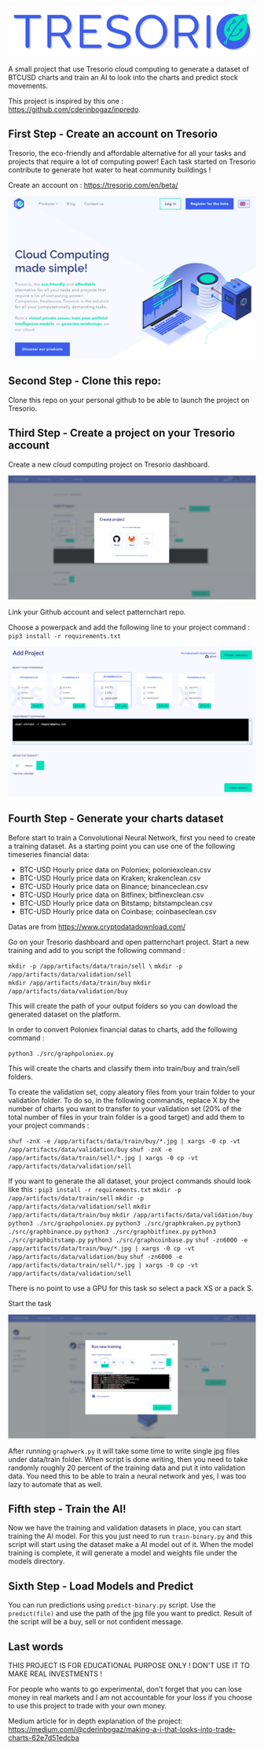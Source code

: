 ![image](/img/tresorio_logo.png)

A small project that use Tresorio cloud computing to generate a dataset of BTCUSD charts and train an AI to look into the charts and predict stock movements.

This project is inspired by this one : https://github.com/cderinbogaz/inpredo.

## First Step - Create an account on Tresorio

Tresorio, the eco-friendly and affordable alternative for all your tasks and projects that require a lot of computing power! Each task started on Tresorio contribute to generate hot water to heat community buildings !

Create an account on : https://tresorio.com/en/beta/

![image](/img/tresorioscreen.png)

## Second Step - Clone this repo:

Clone this repo on your personal github to be able to launch the project on Tresorio.

## Third Step - Create a project on your Tresorio account 

Create a new cloud computing project on Tresorio dashboard.

![image](/img/computingscreen.png)

Link your Github account and select patternchart repo.

Choose a powerpack and add the following line to your project command :
`pip3 install -r requirements.txt`

![image](/img/projectscreen.png)

## Fourth Step - Generate your charts dataset

Before start to train a Convolutional Neural Network, first you need to create a
training dataset. As a starting point you can use one of the following timeseries financial data:

- BTC-USD Hourly price data on Poloniex; poloniexclean.csv 
- BTC-USD Hourly price data on Kraken; krakenclean.csv
- BTC-USD Hourly price data on Binance; binanceclean.csv
- BTC-USD Hourly price data on Bitfinex; bitfinexclean.csv
- BTC-USD Hourly price data on Bitstamp; bitstampclean.csv
- BTC-USD Hourly price data on Coinbase; coinbaseclean.csv

Datas are from https://www.cryptodatadownload.com/

Go on your Tresorio dashboard and open patternchart project.
Start a new training and add to you script the following command : 

`mkdir -p /app/artifacts/data/train/sell \` 
`mkdir -p /app/artifacts/data/validation/sell` \
`mkdir /app/artifacts/data/train/buy`
`mkdir /app/artifacts/data/validation/buy`

This will create the path of your output folders so you can dowload the generated dataset on the platform.

In order to convert Poloniex financial datas to charts, add the following command :

`python3 ./src/graphpoloniex.py`

This will create the charts and classify them into train/buy and train/sell folders.

To create the validation set, copy aleatory files from your train folder to your validation folder. 
To do so, in the following commands, replace X by the number of charts you want to transfer to your validation set (20% of the total number of files in your train folder is a good target) and add them to your project commands : 

`shuf -znX -e /app/artifacts/data/train/buy/*.jpg | xargs -0 cp -vt /app/artifacts/data/validation/buy`
`shuf -znX -e /app/artifacts/data/train/sell/*.jpg | xargs -0 cp -vt /app/artifacts/data/validation/sell`

If you want to generate the all dataset, your project commands should look like this : 
`pip3 install -r requirements.txt`
`mkdir -p /app/artifacts/data/train/sell`
`mkdir -p /app/artifacts/data/validation/sell`
`mkdir /app/artifacts/data/train/buy`
`mkdir /app/artifacts/data/validation/buy`
`python3 ./src/graphpoloniex.py`
`python3 ./src/graphkraken.py`
`python3 ./src/graphbinance.py`
`python3 ./src/graphbitfinex.py`
`python3 ./src/graphbitstamp.py`
`python3 ./src/graphcoinbase.py`
`shuf -zn6000 -e /app/artifacts/data/train/buy/*.jpg | xargs -0 cp -vt /app/artifacts/data/validation/buy`
`shuf -zn6000 -e /app/artifacts/data/train/sell/*.jpg | xargs -0 cp -vt /app/artifacts/data/validation/sell`


There is no point to use a GPU for this task so select a pack XS or a pack S.

Start the task

![image](/img/generate.png)


After running `graphwerk.py` it will take some time to write single jpg files under data/train folder.
When script is done writing, then you need to take randomly roughly 20 percent of the training data and put it into validation data.
You need this to be able to train a neural network and yes, I was too lazy to automate that as well.

## Fifth step - Train the AI!

Now we have the training and validation datasets in place, you can start training the AI model.
For this you just need to run `train-binary.py` and this script will start using the dataset make a AI model out of it.
When the model training is complete, it will generate a model and weights file under the models directory.

## Sixth Step - Load Models and Predict

You can run predictions using `predict-binary.py` script. Use the `predict(file)`
and use the path of the jpg file you want to predict. Result of the script will be a buy, sell or not confident message.

## Last words

THIS PROJECT IS FOR EDUCATIONAL PURPOSE ONLY ! DON'T USE IT TO MAKE REAL INVESTMENTS !

For people who wants to go experimental, don't forget that you can lose money in real markets and I am not accountable for your loss if you choose to use this project to trade with your own money.

Medium article for in depth explanation of the project: https://medium.com/@cderinbogaz/making-a-i-that-looks-into-trade-charts-62e7d51edcba